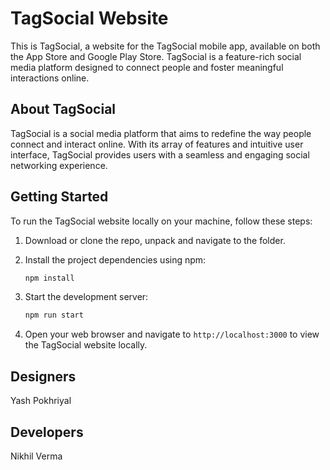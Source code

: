 # TagSocial Website

This is TagSocial, a website for the TagSocial mobile app, available on both the App Store and Google Play Store. TagSocial is a feature-rich social media platform designed to connect people and foster meaningful interactions online.

## About TagSocial

TagSocial is a social media platform that aims to redefine the way people connect and interact online. With its array of features and intuitive user interface, TagSocial provides users with a seamless and engaging social networking experience. 

## Getting Started

To run the TagSocial website locally on your machine, follow these steps:
1. Download or clone the repo, unpack and navigate to the folder.

2. Install the project dependencies using npm:
   ```bash
   npm install
   ```

3. Start the development server:
   ```bash
   npm run start
   ```

4. Open your web browser and navigate to `http://localhost:3000` to view the TagSocial website locally.

## Designers
  Yash Pokhriyal
## Developers
  Nikhil Verma



